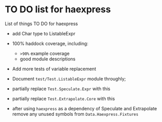 TO DO list for haexpress
========================

List of things TO DO for haexpress

* add Char type to ListableExpr

* 100% haddock coverage, including:
	- `>90%` example coverage
	- good module descriptions

* Add more tests of variable replacement

* Document `test/Test.ListableExpr` module throughly;

* partially replace `Test.Speculate.Expr` with this

* partially replace `Test.Extrapolate.Core` with this

* after using `haexpress` as a dependency of Speculate and Extrapolate
  remove any unused symbols from `Data.Haexpress.Fixtures`
